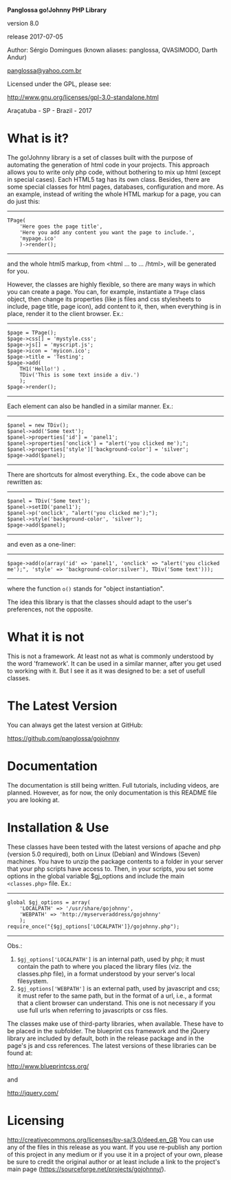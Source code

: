 
**Panglossa go!Johnny PHP Library**

version 8.0

release 2017-07-05

Author: Sérgio Domingues (known aliases: panglossa, QVASIMODO, Darth Andur)

panglossa@yahoo.com.br

Licensed under the GPL, please see:

http://www.gnu.org/licenses/gpl-3.0-standalone.html

Araçatuba - SP - Brazil - 2017







# What is it?

The go!Johnny library is a set of classes built with the purpose of automating the generation of html code in your projects. This approach allows you to write only php code, without bothering to mix up html (except in special cases). Each HTML5 tag has its own class. Besides, there are some special classes for html pages, databases, configuration and more. As an example, instead of writing the whole HTML markup for a page, you can do just this:

----------------------------------------

```
TPage(
	'Here goes the page title', 
	'Here you add any content you want the page to include.', 
	'mypage.ico'
	)->render();
```

----------------------------------------

and the whole html5 markup, from <!DOCTYPE html><html ... to ... /html>, will be generated for you.

However, the classes are highly flexible, so there are many ways in which you can create a page. You can, for example, instantiate a `TPage` class object, then change its properties (like js files and css stylesheets to include, page title, page icon), add content to it, then, when everything is in place, render it to the client browser. Ex.:

----------------------------------------

```
$page = TPage();
$page->css[] = 'mystyle.css';
$page->js[] = 'myscript.js';
$page->icon = 'myicon.ico';
$page->title = 'Testing';
$page->add(
	TH1('Hello!') .
	TDiv('This is some text inside a div.')
	);
$page->render();
```

----------------------------------------

Each element can also be handled in a similar manner. Ex.:

----------------------------------------

```
$panel = new TDiv();
$panel->add('Some text');
$panel->properties['id'] = 'panel1';
$panel->properties['onclick'] = "alert('you clicked me');";
$panel->properties['style']['background-color'] = 'silver';
$page->add($panel);
```

----------------------------------------

There are shortcuts for almost everything. Ex., the code above can be rewritten as:

----------------------------------------

```
$panel = TDiv('Some text');
$panel->setID('panel1');
$panel->p('onclick', "alert('you clicked me');");
$panel->style('background-color', 'silver');
$page->add($panel);
```
----------------------------------------

and even as a one-liner:

----------------------------------------

```
$page->add(o(array('id' => 'panel1', 'onclick' => "alert('you clicked me');", 'style' => 'background-color:silver'), TDiv('Some text')));
```

----------------------------------------

where the function `o()` stands for "object instantiation".

The idea this library is that the classes should adapt to the user's preferences, not the opposite.



# What it is not

This is not a framework. At least not as what is commonly understood by the word 'framework'. It can be used in a similar manner, after you get used to working with it. But I see it as it was designed to be: a set of usefull classes.



# The Latest Version

You can always get the latest version at GitHub:

https://github.com/panglossa/gojohnny




# Documentation

The documentation is still being written. Full tutorials, including videos, are planned. However, as for now, the only documentation is this README file you are looking at.




# Installation & Use

These classes have been tested with the latest versions of apache and php (version 5.0 required), both on Linux (Debian) and Windows (Seven) machines. You have to unzip the package contents to a folder in your server that your php scripts have access to. Then, in your scripts, you set some options in the global variable $gj_options and include the main `<classes.php>` file. Ex.:

----------------------------------------

```
global $gj_options = array(
	'LOCALPATH' => '/usr/share/gojohnny',
	'WEBPATH' => 'http://myserveraddress/gojohnny'
	);
require_once("{$gj_options['LOCALPATH']}/gojohnny.php");
```

----------------------------------------


Obs.:
1. `$gj_options['LOCALPATH']` is an internal path, used by php; it must contain the path to where you placed the library files (viz. the classes.php file), in a format understood by your server's local filesystem.
1. `$gj_options['WEBPATH']` is an external path, used by javascript and css; it must refer to the same path, but in the format of a url, i.e., a format that a client browser can understand. This one is not necessary if you use full urls when referring to javascripts or css files.

The classes make use of third-party libraries, when available. These have to be placed in the <lib> subfolder. The blueprint css framework and the jQuery library are included by default, both in the release package and in the page's js and css references. The latest versions of these libraries can be found at: 

http://www.blueprintcss.org/

and

http://jquery.com/



# Licensing

http://creativecommons.org/licenses/by-sa/3.0/deed.en_GB
You can use any of the files in this release as you want. If you use re-publish any portion of this project in any medium or if you use it in a project of your own, please be sure to credit the original author or at least include a link to the project's main page (https://sourceforge.net/projects/gojohnny/).
